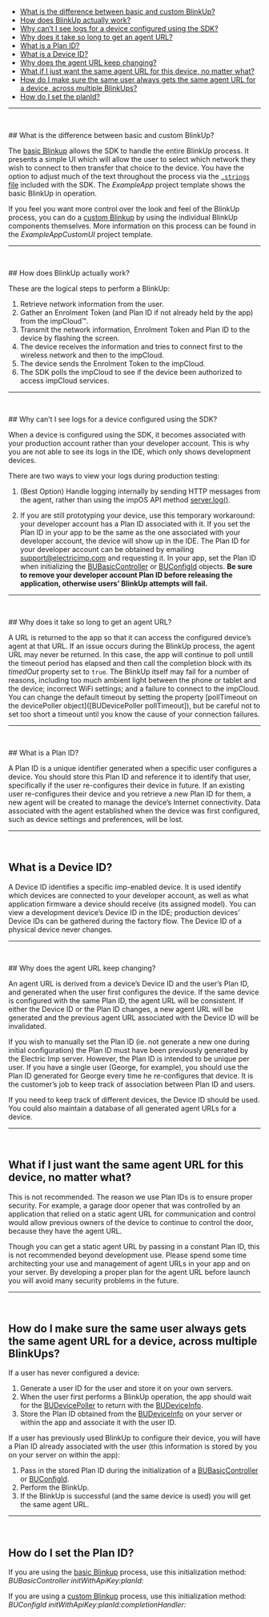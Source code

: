 * [What is the difference between basic and custom BlinkUp?](#1)
* [How does BlinkUp actually work?](#3)
* [Why can’t I see logs for a device configured using the SDK?](#6)
* [Why does it take so long to get an agent URL?](#5)
* [What is a Plan ID?](#7)
* [What is a Device ID?](#10)
* [Why does the agent URL keep changing?](#8)
* [What if I just want the same agent URL for this device, no matter what?](#9)
* [How do I make sure the same user always gets the same agent URL for a device, across multiple BlinkUps?](#11)
* [How do I set the planId?](#12)

--------------------------------------------------------
<p id="1">&nbsp;</p>
## What is the difference between basic and custom BlinkUp?

The [basic Blinkup](Basic-BlinkUp.html) allows the SDK to handle the entire BlinkUp process. It presents a simple UI which will allow the user to select which network they wish to connect to then transfer that choice to the device. You have the option to adjust much of the text throughout the process via the [`.strings` file](Text-Customization.html) included with the SDK. The *ExampleApp* project template shows the basic BlinkUp in operation.

If you feel you want more control over the look and feel of the BlinkUp process, you can do a [custom Blinkup](Custom-BlinkUp.html) by using the individual BlinkUp components themselves. More information on this process can be found in the *ExampleAppCustomUI* project template.

--------------------------------------------------------
<p id="3">&nbsp;</p>
## How does BlinkUp actually work?

These are the logical steps to perform a BlinkUp:

1. Retrieve network information from the user.
2. Gather an Enrolment Token (and Plan ID if not already held by the app) from the impCloud&trade;.
3. Transmit the network information, Enrolment Token and Plan ID to the device by flashing the screen.
4. The device receives the information and tries to connect first to the wireless network and then to the impCloud.
5. The device sends the Enrolment Token to the impCloud.
6. The SDK polls the impCloud to see if the device been authorized to access impCloud services.

--------------------------------------------------------
<p id="6">&nbsp;</p>
## Why can’t I see logs for a device configured using the SDK?

When a device is configured using the SDK, it becomes associated with your production account rather than your developer account. This is why you are not able to see its logs in the IDE, which only shows development devices.

There are two ways to view your logs during production testing:

1. (Best Option) Handle logging internally by sending HTTP messages from the agent, rather than using the impOS API method [server.log()](https://electricimp.com/docs/api/server/log/).

2. If you are still prototyping your device, use this temporary workaround: your developer account has a Plan ID associated with it. If you set the Plan ID in your app to be the same as the one associated with your developer account, the device will show up in the IDE. The Plan ID for your developer account can be obtained by emailing [support@electricimp.com](mailto:support@electricimp.com) and requesting it. In your app, set the Plan ID when initializing the [BUBasicController](BUBasicController) or [BUConfigId](BUConfigId) objects. **Be sure to remove your developer account Plan ID before releasing the application, otherwise users’ BlinkUp attempts will fail.**

--------------------------------------------------------
<p id="5">&nbsp;</p>
## Why does it take so long to get an agent URL?

A URL is returned to the app so that it can access the configured device’s agent at that URL. If an issue occurs during the BlinkUp process, the agent URL may never be returned. In this case, the app will continue to poll untill the timeout period has elapsed and then call the completion block with its *timedOut* property set to `true`. The BlinkUp itself may fail for a number of reasons, including too much ambient light between the phone or tablet and the device; incorrect WiFi settings; and a failure to connect to the impCloud. You can change the default timeout by setting the property [pollTimeout on the devicePoller object]([BUDevicePoller pollTimeout]), but be careful not to set too short a timeout until you know the cause of your connection failures.

--------------------------------------------------------
<p id="7">&nbsp;</p>
## What is a Plan ID?

A Plan ID is a unique identifier generated when a specific user configures a device. You should store this Plan ID and reference it to identify that user, specifically if the user re-configures their device in future. If an existing user re-configures their device and you retrieve a new Plan ID for them, a new agent will be created to manage the device’s Internet connectivity. Data associated with the agent established when the device was first configured, such as device settings and preferences, will be lost.

--------------------------------------------------------
<a name="10">&nbsp;</a>
## What is a Device ID?

A Device ID identifies a specific imp-enabled device. It is used identify which devices are connected to your developer account, as well as what application firmware a device should receive (its assigned model). You can view a development device’s Device ID in the IDE; production devices’ Device IDs can be gathered during the factory flow. The Device ID of a physical device never changes.

--------------------------------------------------------
<p id="8">&nbsp;</p>
## Why does the agent URL keep changing?

An agent URL is derived from a device’s Device ID and the user’s Plan ID, and generated when the user first configures the device. If the same device is configured with the same Plan ID, the agent URL will be consistent. If either the Device ID or the Plan ID changes, a new agent URL will be generated and the previous agent URL associated with the Device ID will be invalidated.

If you wish to manually set the Plan ID (ie. not generate a new one during initial configuration) the Plan ID must have been previously generated by the Electric Imp server. However, the Plan ID is intended to be unique per user. If you have a single user (George, for example), you should use the Plan ID generated for George every time he re-configures that device. It is the customer’s job to keep track of association between Plan ID and users.

If you need to keep track of different devices, the Device ID should be used. You could also maintain a database of all generated agent URLs for a device.

--------------------------------------------------------
<a name="9">&nbsp;</a>
## What if I just want the same agent URL for this device, no matter what?

This is not recommended. The reason we use Plan IDs is to ensure proper security. For example, a garage door opener that was controlled by an application that relied on a static agent URL for communication and control would allow previous owners of the device to continue to control the door, because they have the agent URL.

Though you can get a static agent URL by passing in a constant Plan ID, this is not recommended beyond development use. Please spend some time architecting your use and management of agent URLs in your app and on your server. By developing a proper plan for the agent URL before launch you will avoid many security problems in the future.

--------------------------------------------------------
<a name="11">&nbsp;</a>
## How do I make sure the same user always gets the same agent URL for a device, across multiple BlinkUps?

If a user has never configured a device:

1. Generate a user ID for the user and store it on your own servers.
2. When the user first performs a BlinkUp operation, the app should wait for the [BUDevicePoller](BUDevicePoller) to return with the [BUDeviceInfo](BUDeviceInfo).
3. Store the Plan ID obtained from the [BUDeviceInfo](BUDeviceInfo) on your server or within the app and associate it with the user ID.

If a user has previously used BlinkUp to configure their device, you will have a Plan ID already associated with the user (this information is stored by you on your server on within the app):

1. Pass in the stored Plan ID during the initialization of a [BUBasicController](BUBasicController) or [BUConfigId](BUConfigId).
2. Perform the BlinkUp.
3. If the BlinkUp is successful (and the same device is used) you will get the same agent URL.

--------------------------------------------------------
<a name="12">&nbsp;</a>
## How do I set the Plan ID?

If you are using the [basic Blinkup](Basic-BlinkUp.html) process, use this initialization method: *BUBasicController initWithApiKey:planId:*

If you are using a [custom Blinkup](Custom-BlinkUp.html) process, use this initialization method: *BUConfigId initWithApiKey:planId:completionHandler:*
